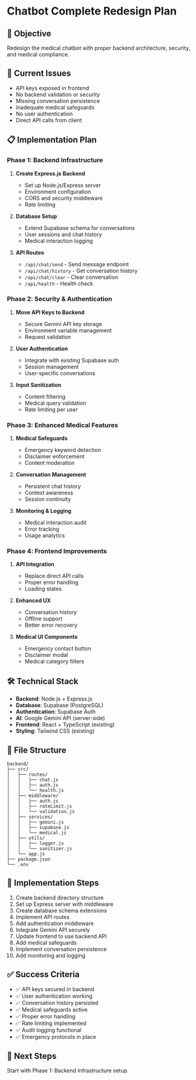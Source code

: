 # Chatbot Complete Redesign Plan

## 🎯 **Objective**
Redesign the medical chatbot with proper backend architecture, security, and medical compliance.

## 🚨 **Current Issues**
- API keys exposed in frontend
- No backend validation or security
- Missing conversation persistence
- Inadequate medical safeguards
- No user authentication
- Direct API calls from client

## 📋 **Implementation Plan**

### Phase 1: Backend Infrastructure
1. **Create Express.js Backend**
   - Set up Node.js/Express server
   - Environment configuration
   - CORS and security middleware
   - Rate limiting

2. **Database Setup**
   - Extend Supabase schema for conversations
   - User sessions and chat history
   - Medical interaction logging

3. **API Routes**
   - `/api/chat/send` - Send message endpoint
   - `/api/chat/history` - Get conversation history
   - `/api/chat/clear` - Clear conversation
   - `/api/health` - Health check

### Phase 2: Security & Authentication
1. **Move API Keys to Backend**
   - Secure Gemini API key storage
   - Environment variable management
   - Request validation

2. **User Authentication**
   - Integrate with existing Supabase auth
   - Session management
   - User-specific conversations

3. **Input Sanitization**
   - Content filtering
   - Medical query validation
   - Rate limiting per user

### Phase 3: Enhanced Medical Features
1. **Medical Safeguards**
   - Emergency keyword detection
   - Disclaimer enforcement
   - Content moderation

2. **Conversation Management**
   - Persistent chat history
   - Context awareness
   - Session continuity

3. **Monitoring & Logging**
   - Medical interaction audit
   - Error tracking
   - Usage analytics

### Phase 4: Frontend Improvements
1. **API Integration**
   - Replace direct API calls
   - Proper error handling
   - Loading states

2. **Enhanced UX**
   - Conversation history
   - Offline support
   - Better error recovery

3. **Medical UI Components**
   - Emergency contact button
   - Disclaimer modal
   - Medical category filters

## 🛠 **Technical Stack**
- **Backend**: Node.js + Express.js
- **Database**: Supabase (PostgreSQL)
- **Authentication**: Supabase Auth
- **AI**: Google Gemini API (server-side)
- **Frontend**: React + TypeScript (existing)
- **Styling**: Tailwind CSS (existing)

## 📁 **File Structure**
```
backend/
├── src/
│   ├── routes/
│   │   ├── chat.js
│   │   ├── auth.js
│   │   └── health.js
│   ├── middleware/
│   │   ├── auth.js
│   │   ├── rateLimit.js
│   │   └── validation.js
│   ├── services/
│   │   ├── gemini.js
│   │   ├── supabase.js
│   │   └── medical.js
│   ├── utils/
│   │   ├── logger.js
│   │   └── sanitizer.js
│   └── app.js
├── package.json
└── .env
```

## 🔄 **Implementation Steps**
1. Create backend directory structure
2. Set up Express server with middleware
3. Create database schema extensions
4. Implement API routes
5. Add authentication middleware
6. Integrate Gemini API securely
7. Update frontend to use backend API
8. Add medical safeguards
9. Implement conversation persistence
10. Add monitoring and logging

## ✅ **Success Criteria**
- ✅ API keys secured in backend
- ✅ User authentication working
- ✅ Conversation history persisted
- ✅ Medical safeguards active
- ✅ Proper error handling
- ✅ Rate limiting implemented
- ✅ Audit logging functional
- ✅ Emergency protocols in place

## 🚀 **Next Steps**
Start with Phase 1: Backend Infrastructure setup.